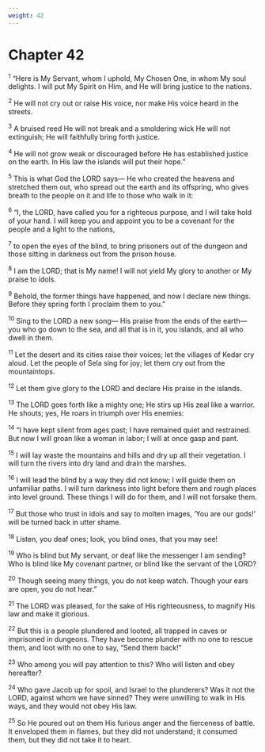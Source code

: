 ```yaml
---
weight: 42
---
```


# Chapter 42

<sup>1</sup> “Here is My Servant, whom I uphold, My Chosen One, in whom My soul delights. I will put My Spirit on Him, and He will bring justice to the nations. 

<sup>2</sup> He will not cry out or raise His voice, nor make His voice heard in the streets. 

<sup>3</sup> A bruised reed He will not break and a smoldering wick He will not extinguish; He will faithfully bring forth justice. 

<sup>4</sup> He will not grow weak or discouraged before He has established justice on the earth. In His law the islands will put their hope.” 

<sup>5</sup> This is what God the LORD says— He who created the heavens and stretched them out, who spread out the earth and its offspring, who gives breath to the people on it and life to those who walk in it: 

<sup>6</sup> “I, the LORD, have called you for a righteous purpose, and I will take hold of your hand. I will keep you and appoint you to be a covenant for the people and a light to the nations, 

<sup>7</sup> to open the eyes of the blind, to bring prisoners out of the dungeon and those sitting in darkness out from the prison house. 

<sup>8</sup> I am the LORD; that is My name! I will not yield My glory to another or My praise to idols. 

<sup>9</sup> Behold, the former things have happened, and now I declare new things. Before they spring forth I proclaim them to you.” 

<sup>10</sup> Sing to the LORD a new song— His praise from the ends of the earth— you who go down to the sea, and all that is in it, you islands, and all who dwell in them. 

<sup>11</sup> Let the desert and its cities raise their voices; let the villages of Kedar cry aloud. Let the people of Sela sing for joy; let them cry out from the mountaintops. 

<sup>12</sup> Let them give glory to the LORD and declare His praise in the islands. 

<sup>13</sup> The LORD goes forth like a mighty one; He stirs up His zeal like a warrior. He shouts; yes, He roars in triumph over His enemies: 

<sup>14</sup> “I have kept silent from ages past; I have remained quiet and restrained. But now I will groan like a woman in labor; I will at once gasp and pant. 

<sup>15</sup> I will lay waste the mountains and hills and dry up all their vegetation. I will turn the rivers into dry land and drain the marshes. 

<sup>16</sup> I will lead the blind by a way they did not know; I will guide them on unfamiliar paths. I will turn darkness into light before them and rough places into level ground. These things I will do for them, and I will not forsake them. 

<sup>17</sup> But those who trust in idols and say to molten images, ‘You are our gods!’ will be turned back in utter shame. 

<sup>18</sup> Listen, you deaf ones; look, you blind ones, that you may see! 

<sup>19</sup> Who is blind but My servant, or deaf like the messenger I am sending? Who is blind like My covenant partner, or blind like the servant of the LORD? 

<sup>20</sup> Though seeing many things, you do not keep watch. Though your ears are open, you do not hear.” 

<sup>21</sup> The LORD was pleased, for the sake of His righteousness, to magnify His law and make it glorious. 

<sup>22</sup> But this is a people plundered and looted, all trapped in caves or imprisoned in dungeons. They have become plunder with no one to rescue them, and loot with no one to say, “Send them back!” 

<sup>23</sup> Who among you will pay attention to this? Who will listen and obey hereafter? 

<sup>24</sup> Who gave Jacob up for spoil, and Israel to the plunderers? Was it not the LORD, against whom we have sinned? They were unwilling to walk in His ways, and they would not obey His law. 

<sup>25</sup> So He poured out on them His furious anger and the fierceness of battle. It enveloped them in flames, but they did not understand; it consumed them, but they did not take it to heart. 


